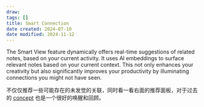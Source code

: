 ```yaml
---
draw:
tags: []
title: Smart Connection
date created: 2024-07-10
date modified: 2024-11-12
---
```


The Smart View feature dynamically offers real-time suggestions of related notes, based on your current activity. It uses AI embeddings to surface relevant notes based on your current context. This not only enhances your creativity but also significantly improves your productivity by illuminating connections you might not have seen.

不仅仅推荐一些可能存在的未发觉的关联，同时看一看右面的推荐面板，对于过去的 [concept](2%20第二大脑/2%20飞轮/3%20项目系统/笔记系统/concept.md) 也是一个很好的唤醒和回顾。
